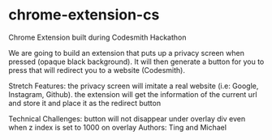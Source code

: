 # chrome-extension-cs
Chrome Extension built during Codesmith Hackathon

We are going to build an extension that puts up a privacy screen when pressed (opaque black background). 
It will then generate a button for you to press that will redirect you to a website (Codesmith).

Stretch Features: the privacy screen will imitate a real website (i.e: Google, Instagram, Github).
                  the extension will get the information of the current url and store it and place it as the redirect button

Technical Challenges: button will not disappear under overlay div even when z index is set to 1000 on overlay
Authors: Ting and Michael
